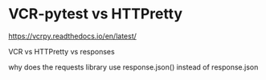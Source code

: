 # VCR-pytest vs HTTPretty


https://vcrpy.readthedocs.io/en/latest/


VCR vs HTTPretty vs responses

why does the requests library use response.json() instead of response.json